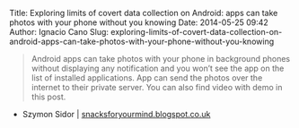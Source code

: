 Title: Exploring limits of covert data collection on Android: apps can take photos with your phone without you knowing
Date: 2014-05-25 09:42
Author: Ignacio Cano
Slug: exploring-limits-of-covert-data-collection-on-android-apps-can-take-photos-with-your-phone-without-you-knowing

> Android apps can take photos with your phone in background phones
> without displaying any notification and you won’t see the app on the
> list of installed applications. App can send the photos over the
> internet to their private server. You can also find video with demo in
> this post.

- Szymon Sidor | [snacksforyourmind.blogspot.co.uk][]

  [snacksforyourmind.blogspot.co.uk]: http://snacksforyourmind.blogspot.co.uk/2014/05/exploring-limits-of-covert-data.html
    "Exploring limits of covert data collection on Android: apps can take photos with your phone without you knowing"
